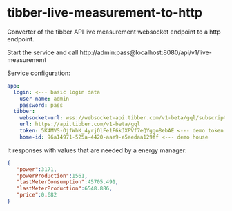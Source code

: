# tibber-live-measurement-to-http
Converter of the tibber API live measurement websocket endpoint to a http endpoint.

Start the service and call http://admin:pass@localhost:8080/api/v1/live-measurement

Service configuration:

```yaml
app:
  login: <--- basic login data
    user-name: admin
    password: pass
  tibber:
    websocket-url: wss://websocket-api.tibber.com/v1-beta/gql/subscriptions
    url: https://api.tibber.com/v1-beta/gql
    token: 5K4MVS-OjfWhK_4yrjOlFe1F6kJXPVf7eQYggo8ebAE <--- demo token
    home-id: 96a14971-525a-4420-aae9-e5aedaa129ff <--- demo house
```

It responses with values that are needed by a energy manager:

```json
{
   "power":3171,
   "powerProduction":1561,
   "lastMeterConsumption":45705.491,
   "lastMeterProduction":6548.886,
   "price":0.682
}
```
